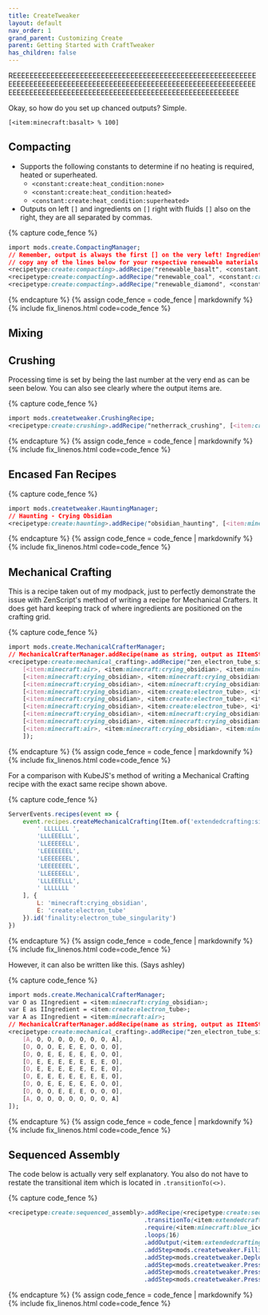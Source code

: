 ```yaml
---
title: CreateTweaker
layout: default
nav_order: 1
grand_parent: Customizing Create
parent: Getting Started with CraftTweaker
has_children: false
---
```


REEEEEEEEEEEEEEEEEEEEEEEEEEEEEEEEEEEEEEEEEEEEEEEEEEEEEEEEEEEEEEEEEEEEEEEEEEEEEEEEEEEEEEEEEEEEEEEEEEEEEEEEEEEEEEEEEEEEEEEEEEEEEEEEEEEEEEEEEEEEEEEEEEEEEEEEEEEEEEEEEEEEEEEEEEEE

Okay, so how do you set up chanced outputs? Simple.

`[<item:minecraft:basalt> % 100]`


## Compacting

- Supports the following constants to determine if no heating is required, heated or superheated.
  - `<constant:create:heat_condition:none>`
  - `<constant:create:heat_condition:heated>`
  - `<constant:create:heat_condition:superheated>`
- Outputs on left `[]` and ingredients on `[]` right with fluids `[]` also on the right, they are all separated by commas.

{% capture code_fence %}
```css
import mods.create.CompactingManager;
// Remember, output is always the first [] on the very left! Ingredients are grouped on the right side.
// copy any of the lines below for your respective renewable materials
<recipetype:create:compacting>.addRecipe("renewable_basalt", <constant:create:heat_condition:none>, [<item:minecraft:basalt> % 100], [<item:minecraft:blue_ice> * 1], [<fluid:minecraft:lava> * 500], 100);
<recipetype:create:compacting>.addRecipe("renewable_coal", <constant:create:heat_condition:heated>, [<item:minecraft:coal>], [<item:minecraft:dried_kelp_block> * 9], [<fluid:minecraft:lava> * 25]);
<recipetype:create:compacting>.addRecipe("renewable_diamond", <constant:create:heat_condition:superheated>, [<item:minecraft:diamond>], [<item:minecraft:coal_block> * 9], [<fluid:minecraft:lava> * 1000]);
```
{% endcapture %}
{% assign code_fence = code_fence | markdownify %}
{% include fix_linenos.html code=code_fence %}

## Mixing

## Crushing
Processing time is set by being the last number at the very end as can be seen below. You can also see clearly where the output items are.

{% capture code_fence %}
```css
import mods.createtweaker.CrushingRecipe;
<recipetype:create:crushing>.addRecipe("netherrack_crushing", [<item:create:cinder_flour>, <item:create:cinder_flour> % 50, <item:minecraft:netherite_scrap> % 0.002], <item:minecraft:netherrack>, 250);
```
{% endcapture %}
{% assign code_fence = code_fence | markdownify %}
{% include fix_linenos.html code=code_fence %}

## Encased Fan Recipes

{% capture code_fence %}
```css
import mods.createtweaker.HauntingManager;
// Haunting - Crying Obsidian
<recipetype:create:haunting>.addRecipe("obsidian_haunting", [<item:minecraft:crying_obsidian>], <item:minecraft:obsidian>);
```
{% endcapture %}
{% assign code_fence = code_fence | markdownify %}
{% include fix_linenos.html code=code_fence %}

## Mechanical Crafting
This is a recipe taken out of my modpack, just to perfectly demonstrate the issue with ZenScript's method of writing a recipe for Mechanical Crafters. It does get hard keeping track of where ingredients are positioned on the crafting grid.

{% capture code_fence %}
```css
import mods.create.MechanicalCrafterManager;
// MechanicalCrafterManager.addRecipe(name as string, output as IItemStack, ingredients as IIngredient[][]) as void
<recipetype:create:mechanical_crafting>.addRecipe("zen_electron_tube_singularity", (<item:extendedcrafting:singularity>.withTag({Id: "extendedcrafting:electron_tube"}) * 1), [
    [<item:minecraft:air>, <item:minecraft:crying_obsidian>, <item:minecraft:crying_obsidian>, <item:minecraft:crying_obsidian>, <item:minecraft:crying_obsidian>, <item:minecraft:crying_obsidian>, <item:minecraft:crying_obsidian>, <item:minecraft:crying_obsidian>, <item:minecraft:air>], 
    [<item:minecraft:crying_obsidian>, <item:minecraft:crying_obsidian>, <item:minecraft:crying_obsidian>, <item:create:electron_tube>, <item:create:electron_tube>, <item:create:electron_tube>, <item:minecraft:crying_obsidian>, <item:minecraft:crying_obsidian>, <item:minecraft:crying_obsidian>], 
    [<item:minecraft:crying_obsidian>, <item:minecraft:crying_obsidian>, <item:create:electron_tube>, <item:create:electron_tube>, <item:create:electron_tube>, <item:create:electron_tube>, <item:create:electron_tube>, <item:minecraft:crying_obsidian>, <item:minecraft:crying_obsidian>],
    [<item:minecraft:crying_obsidian>, <item:create:electron_tube>, <item:create:electron_tube>, <item:create:electron_tube>, <item:create:electron_tube>, <item:create:electron_tube>, <item:create:electron_tube>, <item:create:electron_tube>, <item:minecraft:crying_obsidian>,],
    [<item:minecraft:crying_obsidian>, <item:create:electron_tube>, <item:create:electron_tube>, <item:create:electron_tube>, <item:create:electron_tube>, <item:create:electron_tube>, <item:create:electron_tube>, <item:create:electron_tube>, <item:minecraft:crying_obsidian>,],
    [<item:minecraft:crying_obsidian>, <item:create:electron_tube>, <item:create:electron_tube>, <item:create:electron_tube>, <item:create:electron_tube>, <item:create:electron_tube>, <item:create:electron_tube>, <item:create:electron_tube>, <item:minecraft:crying_obsidian>,],
    [<item:minecraft:crying_obsidian>, <item:minecraft:crying_obsidian>, <item:create:electron_tube>, <item:create:electron_tube>, <item:create:electron_tube>, <item:create:electron_tube>, <item:create:electron_tube>, <item:minecraft:crying_obsidian>, <item:minecraft:crying_obsidian>],
    [<item:minecraft:crying_obsidian>, <item:minecraft:crying_obsidian>, <item:minecraft:crying_obsidian>, <item:create:electron_tube>, <item:create:electron_tube>, <item:create:electron_tube>, <item:minecraft:crying_obsidian>, <item:minecraft:crying_obsidian>, <item:minecraft:crying_obsidian>], 
    [<item:minecraft:air>, <item:minecraft:crying_obsidian>, <item:minecraft:crying_obsidian>, <item:minecraft:crying_obsidian>, <item:minecraft:crying_obsidian>, <item:minecraft:crying_obsidian>, <item:minecraft:crying_obsidian>, <item:minecraft:crying_obsidian>, <item:minecraft:air>], 
    ]);
```
{% endcapture %}
{% assign code_fence = code_fence | markdownify %}
{% include fix_linenos.html code=code_fence %}

For a comparison with KubeJS's method of writing a Mechanical Crafting recipe with the exact same recipe shown above.

{% capture code_fence %}
```js
ServerEvents.recipes(event => {
    event.recipes.createMechanicalCrafting(Item.of('extendedcrafting:singularity', '{Id:"extendedcrafting:electron_tube"}'), [
        ' LLLLLLL ',
        'LLLEEELLL',
        'LLEEEEELL',
        'LEEEEEEEL',
        'LEEEEEEEL',
        'LEEEEEEEL',
        'LLEEEEELL',
        'LLLEEELLL',
        ' LLLLLLL '
    ], {
        L: 'minecraft:crying_obsidian',
        E: 'create:electron_tube'
    }).id('finality:electron_tube_singularity')
})
```
{% endcapture %}
{% assign code_fence = code_fence | markdownify %}
{% include fix_linenos.html code=code_fence %}

However, it can also be written like this. (Says ashley)

{% capture code_fence %}
```css
import mods.create.MechanicalCrafterManager;
var O as IIngredient = <item:minecraft:crying_obsidian>;
var E as IIngredient = <item:create:electron_tube>;
var A as IIngredient = <item:minecraft:air>;
// MechanicalCrafterManager.addRecipe(name as string, output as IItemStack, ingredients as IIngredient[][]) as void
<recipetype:create:mechanical_crafting>.addRecipe("zen_electron_tube_singularity", (<item:extendedcrafting:singularity>.withTag({Id: "extendedcrafting:electron_tube"}) * 1), [
    [A, O, O, O, O, O, O, O, A],
    [O, O, O, E, E, E, O, O, O],
    [O, O, E, E, E, E, E, O, O],
    [O, E, E, E, E, E, E, E, O],
    [O, E, E, E, E, E, E, E, O],
    [O, E, E, E, E, E, E, E, O],
    [O, O, E, E, E, E, E, O, O],
    [O, O, O, E, E, E, O, O, O],
    [A, O, O, O, O, O, O, O, A]
]);
```
{% endcapture %}
{% assign code_fence = code_fence | markdownify %}
{% include fix_linenos.html code=code_fence %}

## Sequenced Assembly
The code below is actually very self explanatory. You also do not have to restate the transitional item which is located in `.transitionTo(<>)`.

{% capture code_fence %}
```css
<recipetype:create:sequenced_assembly>.addRecipe(<recipetype:create:sequenced_assembly>.builder("seq_blue_ice_singularity")
                                      .transitionTo(<item:extendedcrafting:singularity>)
                                      .require(<item:minecraft:blue_ice>)
                                      .loops(16)
                                      .addOutput(<item:extendedcrafting:singularity>.withTag({Id: "extendedcrafting:blue_ice"}) * 1, 100)
                                      .addStep<mods.createtweaker.FillingRecipe>((rb) => rb.require(<fluid:minecraft:water> * 25))
                                      .addStep<mods.createtweaker.DeployerApplicationRecipe>((rb) => rb.require(<item:minecraft:blue_ice>))
                                      .addStep<mods.createtweaker.PressingRecipe>((rb) => rb.require(<item:extendedcrafting:singularity>))
                                      .addStep<mods.createtweaker.PressingRecipe>((rb) => rb.require(<item:extendedcrafting:singularity>))
                                      .addStep<mods.createtweaker.PressingRecipe>((rb) => rb.require(<item:extendedcrafting:singularity>)));
```
{% endcapture %}
{% assign code_fence = code_fence | markdownify %}
{% include fix_linenos.html code=code_fence %}